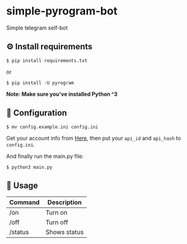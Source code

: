 # simple-pyrogram-bot
Simple telegram self-bot

## ⚙️ Install requirements
```
$ pip install requirements.txt
```
or
```
$ pip install -U pyrogram
```

**Note: Make sure you've installed Python ^3**

## 🔧 Configuration
```
$ mv config.example.ini config.ini
```
Get your account info from [Here](https://my.telegram.org/apps), then put your `api_id` and `api_hash` to `config.ini`.

And finally run the main.py file:
```
$ python3 main.py
```

## 📿 Usage
| Command | Description |
|---|---|
| /on | Turn on |
| /off | Turn off |
| /status | Shows status |
